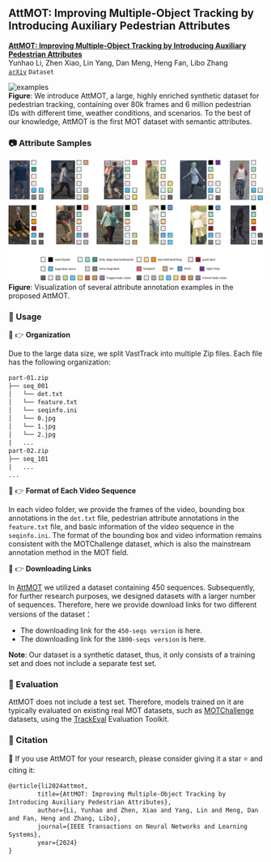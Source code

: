 ## AttMOT: Improving Multiple-Object Tracking by Introducing Auxiliary Pedestrian Attributes

[**AttMOT: Improving Multiple-Object Tracking by Introducing Auxiliary Pedestrian Attributes**](https://arxiv.org/abs/2308.07537) <br>
Yunhao Li, Zhen Xiao, Lin Yang, Dan Meng, Heng Fan, Libo Zhang <br>
[`arXiv`](https://arxiv.org/abs/2308.07537) `Dataset`

![examples](assets/examples.png) <br>
**Figure**: We introduce AttMOT, a large, highly enriched synthetic dataset for pedestrian tracking, containing over 80k frames and 6 million pedestrian IDs with different time, weather conditions, and scenarios. To the best of our knowledge, AttMOT is the first MOT dataset with semantic attributes.

### 📷 Attribute Samples
![samples](assets/samples.png) <br>
**Figure**: Visualization of several attribute annotation examples in the proposed AttMOT.

### 🚩 Usage
🔹 👉 **Organization**

Due to the large data size, we split VastTrack into multiple Zip files. Each file has the following organization:
``` text
part-01.zip
├── seq_001
│   └── det.txt
│   └── feature.txt
│   └── seqinfo.ini
│   └── 0.jpg
│   └── 1.jpg
│   └── 2.jpg
|   ...
part-02.zip
├── seq_101
|   ...
...
```

🔹 👉 **Format of Each Video Sequence**

In each video folder, we provide the frames of the video, bounding box annotations in the ```det.txt``` file, pedestrian attribute annotations in the ```feature.txt``` file, and basic information of the video sequence in the ```seqinfo.ini```. The format of the bounding box and video information remains consistent with the MOTChallenge dataset, which is also the mainstream annotation method in the MOT field.

🔹 👉 **Downloading Links**

In [AttMOT](https://arxiv.org/abs/2308.07537) we utilized a dataset containing 450 sequences. Subsequently, for further research purposes, we designed datasets with a larger number of sequences. Therefore, here we provide download links for two different versions of the dataset：

- The downloading link for the ```450-seqs version``` is here.
- The downloading link for the ```1800-seqs version``` is here.

**Note**: Our dataset is a synthetic dataset, thus, it only consists of a training set and does not include a separate test set.

### 📏 Evaluation

AttMOT does not include a test set. Therefore, models trained on it are typically evaluated on existing real MOT datasets, such as [MOTChallenge](https://motchallenge.net/data/MOT17/) datasets, using the [TrackEval](https://github.com/JonathonLuiten/TrackEval) Evaluation Toolkit.

### 🎈 Citation
🙏 If you use AttMOT for your research, please consider giving it a star ⭐ and citing it:

``` text
@article{li2024attmot,
        title={AttMOT: Improving Multiple-Object Tracking by Introducing Auxiliary Pedestrian Attributes},
        author={Li, Yunhao and Zhen, Xiao and Yang, Lin and Meng, Dan and Fan, Heng and Zhang, Libo},
        journal={IEEE Transactions on Neural Networks and Learning Systems},
        year={2024}
}
```
